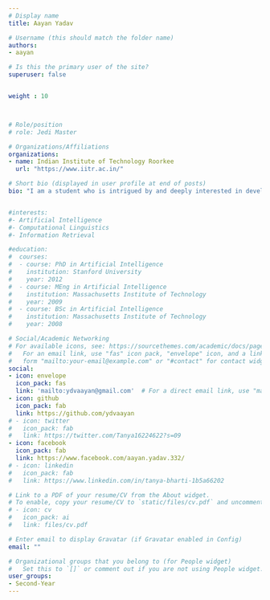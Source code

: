 ```yaml
---
# Display name
title: Aayan Yadav

# Username (this should match the folder name)
authors:
- aayan

# Is this the primary user of the site?
superuser: false


weight : 10



# Role/position
# role: Jedi Master

# Organizations/Affiliations
organizations:
- name: Indian Institute of Technology Roorkee
  url: "https://www.iitr.ac.in/"

# Short bio (displayed in user profile at end of posts)
bio: "I am a student who is intrigued by and deeply interested in developments in AI. I am on my path to learn and explore the field and look forward to making contributions that will hopefully help humanity as a whole.In my free time i follow cricket, listen to music and watch movies and webseries."


#interests:
#- Artificial Intelligence
#- Computational Linguistics
#- Information Retrieval

#education:
#  courses:
#  - course: PhD in Artificial Intelligence
#    institution: Stanford University
#    year: 2012
#  - course: MEng in Artificial Intelligence
#    institution: Massachusetts Institute of Technology
#    year: 2009
#  - course: BSc in Artificial Intelligence
#    institution: Massachusetts Institute of Technology
#    year: 2008

# Social/Academic Networking
# For available icons, see: https://sourcethemes.com/academic/docs/page-builder/#icons
#   For an email link, use "fas" icon pack, "envelope" icon, and a link in the
#   form "mailto:your-email@example.com" or "#contact" for contact widget.
social:
- icon: envelope
  icon_pack: fas
  link: 'mailto:ydvaayan@gmail.com'  # For a direct email link, use "mailto:test@example.org".
- icon: github
  icon_pack: fab
  link: https://github.com/ydvaayan
# - icon: twitter
#   icon_pack: fab
#   link: https://twitter.com/Tanya16224622?s=09
- icon: facebook
  icon_pack: fab
  link: https://www.facebook.com/aayan.yadav.332/
# - icon: linkedin
#   icon_pack: fab
#   link: https://www.linkedin.com/in/tanya-bharti-1b5a66202

# Link to a PDF of your resume/CV from the About widget.
# To enable, copy your resume/CV to `static/files/cv.pdf` and uncomment the lines below.
# - icon: cv
#   icon_pack: ai
#   link: files/cv.pdf

# Enter email to display Gravatar (if Gravatar enabled in Config)
email: ""

# Organizational groups that you belong to (for People widget)
#   Set this to `[]` or comment out if you are not using People widget.
user_groups:
- Second-Year
---
```

<!-- 
Otaku, interested in learning new stuff about anything and everything. Loves anime and good music more than anything. Current interests involve Computer Vision, Robotics, Finance and business management. Wants to open something of his own somewhere along the road.

Visit my webpage : https://ayushtues.github.io/ -->
